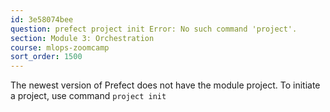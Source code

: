 ```yaml
---
id: 3e58074bee
question: prefect project init Error: No such command 'project'.
section: Module 3: Orchestration
course: mlops-zoomcamp
sort_order: 1500
---
```


The newest  version of Prefect does not have the module project. To initiate a project, use command `project init`

